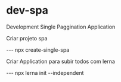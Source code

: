 # dev-spa
Development Single Paggination Application

Criar projeto spa

--- npx create-single-spa

Criar Application para subir todos com lerna

--- npx lerna init --independent